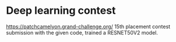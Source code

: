 # Deep learning contest
https://patchcamelyon.grand-challenge.org/
15th placement contest submission with the given code, trained a RESNET50V2 model.
